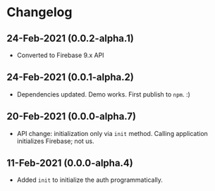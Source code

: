 # Changelog

## 24-Feb-2021 (0.0.2-alpha.1)

- Converted to Firebase 9.x API

## 24-Feb-2021 (0.0.1-alpha.2)

- Dependencies updated. Demo works. First publish to `npm`. :)

## 20-Feb-2021 (0.0.0-alpha.7)

- API change: initialization only via `init` method. Calling application initializes Firebase; not us.

## 11-Feb-2021 (0.0.0-alpha.4)

- Added `init` to initialize the auth programmatically.
